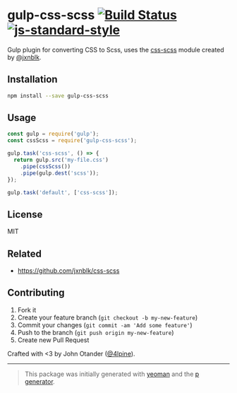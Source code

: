 # gulp-css-scss [![Build Status](https://secure.travis-ci.org/johnotander/gulp-css-scss.png?branch=master)](https://travis-ci.org/johnotander/gulp-css-scss) [![js-standard-style](https://img.shields.io/badge/code%20style-standard-brightgreen.svg?style=flat)](https://github.com/feross/standard)

Gulp plugin for converting CSS to Scss, uses the [css-scss](https://github.com/jxnblk/css-scss) module created by [@jxnblk](https://twitter.com/jxnblk).

## Installation

```bash
npm install --save gulp-css-scss
```

## Usage

```javascript
const gulp = require('gulp');
const cssScss = require('gulp-css-scss');

gulp.task('css-scss', () => {
  return gulp.src('my-file.css')
    .pipe(cssScss())
    .pipe(gulp.dest('scss'));
});

gulp.task('default', ['css-scss']);
```

## License

MIT

## Related

* <https://github.com/jxnblk/css-scss>

## Contributing

1. Fork it
2. Create your feature branch (`git checkout -b my-new-feature`)
3. Commit your changes (`git commit -am 'Add some feature'`)
4. Push to the branch (`git push origin my-new-feature`)
5. Create new Pull Request

Crafted with <3 by John Otander ([@4lpine](https://twitter.com/4lpine)).

***

> This package was initially generated with [yeoman](http://yeoman.io) and the [p generator](https://github.com/johnotander/generator-p.git).
